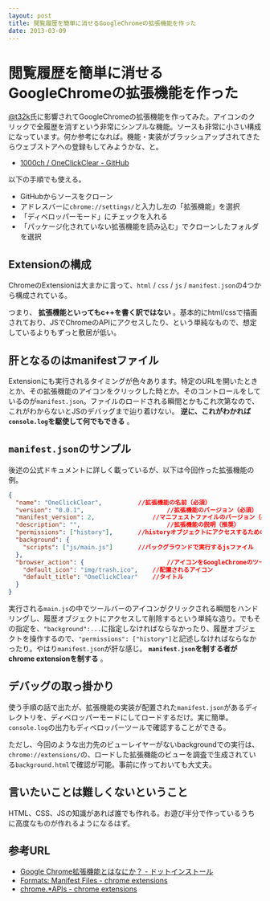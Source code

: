 ```yaml
---
layout: post
title: 閲覧履歴を簡単に消せるGoogleChromeの拡張機能を作った
date: 2013-03-09
---
```


# 閲覧履歴を簡単に消せるGoogleChromeの拡張機能を作った

[@t32k](https://twitter.com/t32k/)氏に影響されてGoogleChromeの拡張機能を作ってみた。アイコンのクリックで全履歴を消すという非常にシンプルな機能。ソースも非常に小さい構成になっています。何か参考になれば。機能・実装がブラッシュアップされてきたらウェブストアへの登録もしてみようかな、と。

- [1000ch / OneClickClear - GitHub](https://github.com/1000ch/OneClickClear)

以下の手順でも使える。

- GitHubからソースをクローン
- アドレスバーに`chrome://settings/`と入力し左の「拡張機能」を選択
- 「ディベロッパーモード」にチェックを入れる
- 「パッケージ化されていない拡張機能を読み込む」でクローンしたフォルダを選択

## Extensionの構成

ChromeのExtensionは大まかに言って、`html` / `css` / `js` / `manifest.json`の4つから構成されている。

つまり、 **拡張機能といってもc++を書く訳ではない** 。基本的にhtml/cssで描画されており、JSでChromeのAPIにアクセスしたり、という単純なもので、想定しているよりもずっと敷居が低い。

## 肝となるのはmanifestファイル

Extensionにも実行されるタイミングが色々あります。特定のURLを開いたときとか、その拡張機能のアイコンをクリックした時とか。そのコントロールをしているのが`manifest.json`。ファイルのロードされる瞬間とかもこれ次第なので、これがわからないとJSのデバッグまで辿り着けない。 **逆に、これがわかれば`console.log`を駆使して何でもできる** 。

## `manifest.json`のサンプル

後述の公式ドキュメントに詳しく載っているが、以下は今回作った拡張機能の例。

```json
{
  "name": "OneClickClear",			//拡張機能の名前（必須）
  "version": "0.0.1",						//拡張機能のバージョン（必須）
  "manifest_version": 2,				//マニフェストファイルのバージョン（必須）
  "description": "",						//拡張機能の説明（推奨）
  "permissions": ["history"],		//historyオブジェクトにアクセスするための許可
  "background": {
    "scripts": ["js/main.js"]		//バックグラウンドで実行するjsファイル
  },
  "browser_action": {						//アイコンをGoogleChromeのツールバーに置くのでその設定
    "default_icon": "img/trash.ico",	//配置されるアイコン
    "default_title": "OneClickClear"	//タイトル
  }
}
```

実行される`main.js`の中でツールバーのアイコンがクリックされる瞬間をハンドリングし、履歴オブジェクトにアクセスして削除するという単純な造り。でもその指定を、`"background":...`に指定しなければならなかったり、履歴オブジェクトを操作するので、`"permissions": ["history"]`と記述しなければならなかったり。やはり`manifest.json`が肝な感じ。 **`manifest.json`を制する者がchrome extensionを制する** 。

## デバッグの取っ掛かり

使う手順の話で出たが、拡張機能の実装が配置された`manifest.json`があるディレクトリを、ディベロッパーモードにしてロードするだけ。実に簡単。`console.log`の出力もディベロッパーツールで確認することができる。

ただし、今回のような出力先のビューレイヤーがないbackgroundでの実行は、`chrome://extensions/`の、ロードした拡張機能のビューを調査で生成されている`background.html`で確認が可能。事前に作っておいても大丈夫。

## 言いたいことは難しくないということ

HTML、CSS、JSの知識があれば誰でも作れる。お遊び半分で作っているうちに高度なものが作れるようになるはず。

## 参考URL

- [Google Chrome拡張機能とはなにか？ - ドットインストール](http://dotinstall.com/lessons/basic_chrome_v2/14001)
- [Formats: Manifest Files - chrome extensions](http://developer.chrome.com/extensions/manifest.html)
- [chrome.*APIs - chrome extensions](http://developer.chrome.com/extensions/api_index.html)